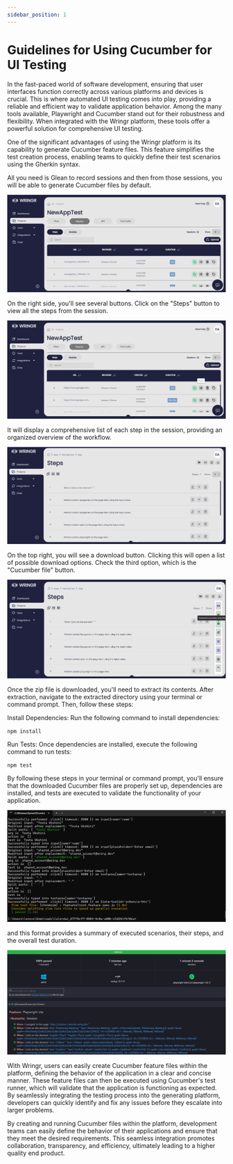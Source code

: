 ```yaml
---
sidebar_position: 1
---
```


# Guidelines for Using Cucumber for UI Testing


In the fast-paced world of software development, ensuring that user interfaces function correctly across various platforms and devices is crucial. This is where automated UI testing comes into play, providing a reliable and efficient way to validate application behavior. Among the many tools available, Playwright and Cucumber stand out for their robustness and flexibility. When integrated with the Wringr platform, these tools offer a powerful solution for comprehensive UI testing.

One of the significant advantages of using the Wringr platform is its capability to generate Cucumber feature files. This feature simplifies the test creation process, enabling teams to quickly define their test scenarios using the Gherkin syntax. 

All you need is Glean to record sessions and then from those sessions, you will be able to generate Cucumber files by default. 

![Cucumber](/img/cucumber-1.png)

On the right side, you'll see several buttons. Click on the "Steps" button to view all the steps from the session.

![Cucumber](/img/cucumber-2.png)

It will display a comprehensive list of each step in the session, providing an organized overview of the workflow.

![Cucumber](/img/cucumber-3.png)

On the top right, you will see a download button. Clicking this will open a list of possible download options. Check the third option, which is the "Cucumber file" button.

![Cucumber](/img/cucumber-4.png)

Once the zip file is downloaded, you'll need to extract its contents. After extraction, navigate to the extracted directory using your terminal or command prompt. Then, follow these steps:

Install Dependencies: Run the following command to install dependencies:

```
npm install
```

Run Tests: Once dependencies are installed, execute the following command to run tests:

```
npm test
```

By following these steps in your terminal or command prompt, you'll ensure that the downloaded Cucumber files are properly set up, dependencies are installed, and tests are executed to validate the functionality of your application.

![Cucumber](/img/cucumber-5.png)

and this format provides a summary of executed scenarios, their steps, and the overall test duration.

![Cucumber](/img/cucumber-6.png)


With Wringr, users can easily create Cucumber feature files within the platform, defining the behavior of the application in a clear and concise manner. These feature files can then be executed using Cucumber's test runner, which will validate that the application is functioning as expected. By seamlessly integrating the testing process into the generating platform, developers can quickly identify and fix any issues before they escalate into larger problems.

By creating and running Cucumber files within the platform, development teams can easily define the behavior of their applications and ensure that they meet the desired requirements. This seamless integration promotes collaboration, transparency, and efficiency, ultimately leading to a higher quality end product.